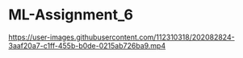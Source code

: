 # ML-Assignment_6

https://user-images.githubusercontent.com/112310318/202082824-3aaf20a7-c1ff-455b-b0de-0215ab726ba9.mp4



